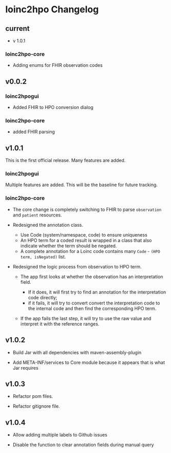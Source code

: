 # loinc2hpo Changelog

## current
* v 1.0.1

### loinc2hpo-core
* Adding enums for FHIR observation codes

## v0.0.2

### loinc2hpogui

* Added FHIR to HPO conversion dialog

### loinc2hpo-core

* added FHIR parsing

## v1.0.1
This is the first official release. Many features are added.

### loinc2hpogui
Multiple features are added. This will be the baseline for future tracking.

### loinc2hpo-core

* The core change is completely switching to FHIR to parse `observation` and `patient` resources. 

* Redesigned the annotation class. 
  - Use Code (system/namespace, code) to ensure uniqueness
  - An HPO term for a coded result is wrapped in a class that also indicate whether the term should be negated.
  - A complete annotation for a Loinc code contains many `Code` - `(HPO term, isNegated)` list. 
  
* Redesigned the logic process from observation to HPO term. 
  - The app first looks at whether the observation has an interpretation field. 
    - If it does, it will first try to find an annotation for the interpretation code directly; 
    - if it fails, it will try to convert convert the interpretation code to the internal code and then find the corresponding HPO term. 
  
  - If the app fails the last step, it will try to use the raw value and interpret it with the reference ranges.  
  
## v1.0.2

* Build Jar with all dependencies with maven-assembly-plugin

* Add META-INF/services to Core module because it appears that is what Jar requires

## v1.0.3

* Refactor pom files. 

* Refactor gitignore file. 

## v1.0.4

* Allow adding multiple labels to Github issues

* Disable the function to clear annotation fields during manual query
  



